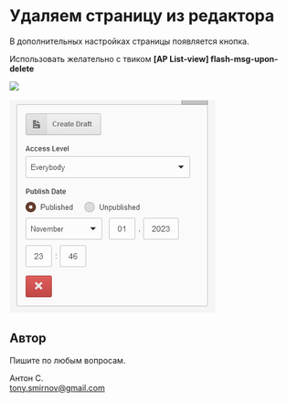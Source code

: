 # Удаляем страницу из редактора

В дополнительных настройках страницы появляется кнопка.

Использовать желательно с твиком **[AP List-view] flash-msg-upon-delete**

![](img/delete-btn-advanced.gif)

![](img/delete-btn-small.png)

## Автор

Пишите по любым вопросам.

Антон С.\
tony.smirnov@gmail.com
